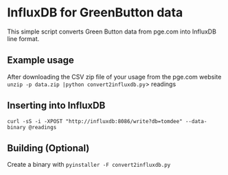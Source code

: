 # InfluxDB for GreenButton data
This simple script converts Green Button data from pge.com into InfluxDB line format.

## Example usage
After downloading the CSV zip file of your usage from the pge.com website
`unzip -p data.zip |python convert2influxdb.py`> readings

## Inserting into InfluxDB
`curl -sS -i -XPOST "http://influxdb:8086/write?db=tomdee" --data-binary @readings`

## Building (Optional)
Create a binary with `pyinstaller -F convert2influxdb.py`


